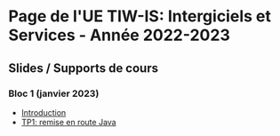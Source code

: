 # Page de l'UE TIW-IS: Intergiciels et Services - Année 2022-2023

## Slides / Supports de cours

### Bloc 1 (janvier 2023)

- [Introduction](http://emmanuel.coquery.pages.univ-lyon1.fr/slides/tiw1-01-introduction/#/)
- [TP1: remise en route Java](tp/tp1.md)
